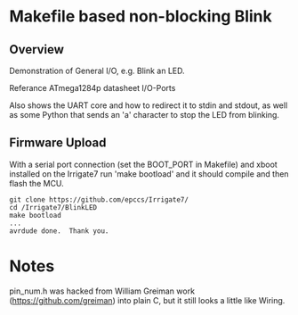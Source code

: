 # Makefile based non-blocking Blink

## Overview

Demonstration of General I/O, e.g. Blink an LED. 

Referance ATmega1284p datasheet I/O-Ports

Also shows the UART core and how to redirect it to stdin and stdout, as well as some Python that sends an 'a' character to stop the LED from blinking. 


## Firmware Upload

With a serial port connection (set the BOOT_PORT in Makefile) and xboot installed on the Irrigate7 run 'make bootload' and it should compile and then flash the MCU.

``` 
git clone https://github.com/epccs/Irrigate7/
cd /Irrigate7/BlinkLED
make bootload
...
avrdude done.  Thank you.
``` 

# Notes

pin_num.h was hacked from William Greiman work (https://github.com/greiman) into plain C, but it still looks a little like Wiring.